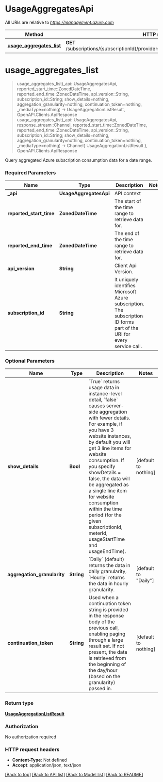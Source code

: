 # UsageAggregatesApi

All URIs are relative to *https://management.azure.com*

Method | HTTP request | Description
------------- | ------------- | -------------
[**usage_aggregates_list**](UsageAggregatesApi.md#usage_aggregates_list) | **GET** /subscriptions/{subscriptionId}/providers/Microsoft.Commerce/UsageAggregates | 


# **usage_aggregates_list**
> usage_aggregates_list(_api::UsageAggregatesApi, reported_start_time::ZonedDateTime, reported_end_time::ZonedDateTime, api_version::String, subscription_id::String; show_details=nothing, aggregation_granularity=nothing, continuation_token=nothing, _mediaType=nothing) -> UsageAggregationListResult, OpenAPI.Clients.ApiResponse <br/>
> usage_aggregates_list(_api::UsageAggregatesApi, response_stream::Channel, reported_start_time::ZonedDateTime, reported_end_time::ZonedDateTime, api_version::String, subscription_id::String; show_details=nothing, aggregation_granularity=nothing, continuation_token=nothing, _mediaType=nothing) -> Channel{ UsageAggregationListResult }, OpenAPI.Clients.ApiResponse



Query aggregated Azure subscription consumption data for a date range.

### Required Parameters

Name | Type | Description  | Notes
------------- | ------------- | ------------- | -------------
 **_api** | **UsageAggregatesApi** | API context | 
**reported_start_time** | **ZonedDateTime** | The start of the time range to retrieve data for. |
**reported_end_time** | **ZonedDateTime** | The end of the time range to retrieve data for. |
**api_version** | **String** | Client Api Version. |
**subscription_id** | **String** | It uniquely identifies Microsoft Azure subscription. The subscription ID forms part of the URI for every service call. |

### Optional Parameters

Name | Type | Description  | Notes
------------- | ------------- | ------------- | -------------
 **show_details** | **Bool** | &#x60;True&#x60; returns usage data in instance-level detail, &#x60;false&#x60; causes server-side aggregation with fewer details. For example, if you have 3 website instances, by default you will get 3 line items for website consumption. If you specify showDetails &#x3D; false, the data will be aggregated as a single line item for website consumption within the time period (for the given subscriptionId, meterId, usageStartTime and usageEndTime). | [default to nothing]
 **aggregation_granularity** | **String** | &#x60;Daily&#x60; (default) returns the data in daily granularity, &#x60;Hourly&#x60; returns the data in hourly granularity. | [default to &quot;Daily&quot;]
 **continuation_token** | **String** | Used when a continuation token string is provided in the response body of the previous call, enabling paging through a large result set. If not present, the data is retrieved from the beginning of the day/hour (based on the granularity) passed in.  | [default to nothing]

### Return type

[**UsageAggregationListResult**](UsageAggregationListResult.md)

### Authorization

No authorization required

### HTTP request headers

 - **Content-Type**: Not defined
 - **Accept**: application/json, text/json

[[Back to top]](#) [[Back to API list]](../README.md#api-endpoints) [[Back to Model list]](../README.md#models) [[Back to README]](../README.md)

